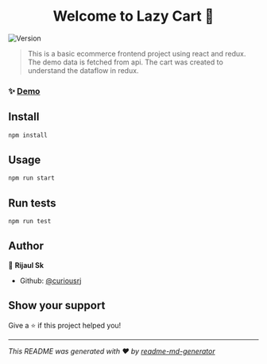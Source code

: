 <h1 align="center">Welcome to Lazy Cart 👋</h1>
<p>
  <img alt="Version" src="https://img.shields.io/badge/version-0.1.0-blue.svg?cacheSeconds=2592000" />
</p>

> This is a basic ecommerce frontend project using react and redux. The demo data is fetched from api. The cart was created to understand the dataflow in redux.

### ✨ [Demo](https://lazycart-96f49.web.app)

## Install

```sh
npm install
```

## Usage

```sh
npm run start
```

## Run tests

```sh
npm run test
```

## Author

👤 **Rijaul Sk**

* Github: [@curiousrj](https://github.com/curiousrj)

## Show your support

Give a ⭐️ if this project helped you!

***
_This README was generated with ❤️ by [readme-md-generator](https://github.com/kefranabg/readme-md-generator)_